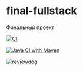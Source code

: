 # final-fullstack
Финальный проект



[![CI](https://github.com/VeselchakAndrew/final-fullstack/actions/workflows/ci.yml/badge.svg)](https://github.com/VeselchakAndrew/final-fullstack/actions/workflows/ci.yml)

[![Java CI with Maven](https://github.com/VeselchakAndrew/final-fullstack/actions/workflows/maven.yml/badge.svg)](https://github.com/VeselchakAndrew/final-fullstack/actions/workflows/maven.yml)

[![reviewdog](https://github.com/VeselchakAndrew/final-fullstack/actions/workflows/checkstyle.yml/badge.svg)](https://github.com/VeselchakAndrew/final-fullstack/actions/workflows/checkstyle.yml)
